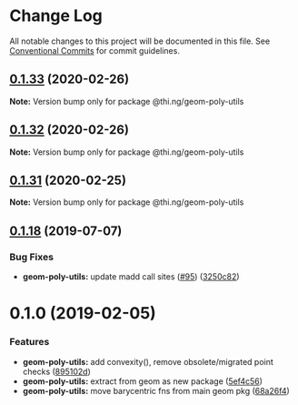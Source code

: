 # Change Log

All notable changes to this project will be documented in this file.
See [Conventional Commits](https://conventionalcommits.org) for commit guidelines.

## [0.1.33](https://github.com/thi-ng/umbrella/compare/@thi.ng/geom-poly-utils@0.1.32...@thi.ng/geom-poly-utils@0.1.33) (2020-02-26)

**Note:** Version bump only for package @thi.ng/geom-poly-utils





## [0.1.32](https://github.com/thi-ng/umbrella/compare/@thi.ng/geom-poly-utils@0.1.31...@thi.ng/geom-poly-utils@0.1.32) (2020-02-26)

**Note:** Version bump only for package @thi.ng/geom-poly-utils





## [0.1.31](https://github.com/thi-ng/umbrella/compare/@thi.ng/geom-poly-utils@0.1.30...@thi.ng/geom-poly-utils@0.1.31) (2020-02-25)

**Note:** Version bump only for package @thi.ng/geom-poly-utils





## [0.1.18](https://github.com/thi-ng/umbrella/compare/@thi.ng/geom-poly-utils@0.1.17...@thi.ng/geom-poly-utils@0.1.18) (2019-07-07)

### Bug Fixes

* **geom-poly-utils:** update madd call sites ([#95](https://github.com/thi-ng/umbrella/issues/95)) ([3250c82](https://github.com/thi-ng/umbrella/commit/3250c82))

# 0.1.0 (2019-02-05)

### Features

* **geom-poly-utils:** add convexity(), remove obsolete/migrated point checks ([895102d](https://github.com/thi-ng/umbrella/commit/895102d))
* **geom-poly-utils:** extract from geom as new package ([5ef4c56](https://github.com/thi-ng/umbrella/commit/5ef4c56))
* **geom-poly-utils:** move barycentric fns from main geom pkg ([68a26f4](https://github.com/thi-ng/umbrella/commit/68a26f4))
